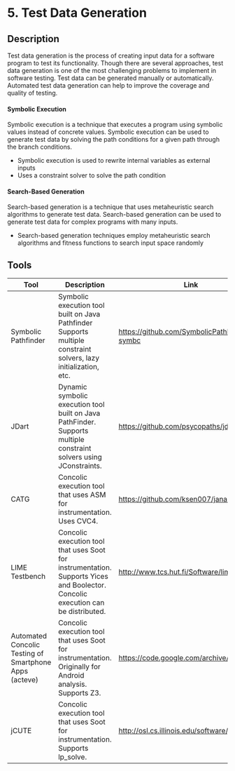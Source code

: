# 5. Test Data Generation

## Description

Test data generation is the process of creating input data for a software program to test its functionality. Though there are several approaches, test data generation is one of the most challenging problems to implement in software testing. Test data can be generated manually or automatically. Automated test data generation can help to improve the coverage and quality of testing.

#### Symbolic Execution

Symbolic execution is a technique that executes a program using symbolic values instead of concrete values. Symbolic execution can be used to generate test data by solving the path conditions for a given path through the branch conditions.

* Symbolic execution is used to rewrite internal variables as external inputs
* Uses a constraint solver to solve the path condition

#### Search-Based Generation

Search-based generation is a technique that uses metaheuristic search algorithms to generate test data. Search-based generation can be used to generate test data for complex programs with many inputs.

* Search-based generation techniques employ metaheuristic search algorithms and fitness functions to search input space randomly

## Tools&#x20;

<table data-full-width="true"><thead><tr><th width="161">Tool</th><th width="319">Description</th><th data-type="content-ref">Link</th></tr></thead><tbody><tr><td>Symbolic Pathfinder</td><td>Symbolic execution tool built on Java Pathfinder Supports multiple constraint solvers, lazy initialization, etc.</td><td><a href="https://github.com/SymbolicPathFinder/jpf-symbc">https://github.com/SymbolicPathFinder/jpf-symbc</a></td></tr><tr><td>JDart</td><td>Dynamic symbolic execution tool built on Java PathFinder. Supports multiple constraint solvers using JConstraints.</td><td><a href="https://github.com/psycopaths/jdart">https://github.com/psycopaths/jdart</a></td></tr><tr><td>CATG</td><td>Concolic execution tool that uses ASM for instrumentation. Uses CVC4.</td><td><a href="https://github.com/ksen007/janala2">https://github.com/ksen007/janala2</a></td></tr><tr><td>LIME Testbench</td><td>Concolic execution tool that uses Soot for instrumentation. Supports Yices and Boolector. Concolic execution can be distributed.</td><td><a href="http://www.tcs.hut.fi/Software/lime/">http://www.tcs.hut.fi/Software/lime/</a></td></tr><tr><td>Automated Concolic Testing of Smartphone Apps (acteve)</td><td>Concolic execution tool that uses Soot for instrumentation. Originally for Android analysis. Supports Z3.</td><td><a href="https://code.google.com/archive/p/acteve/">https://code.google.com/archive/p/acteve/</a></td></tr><tr><td>jCUTE</td><td>Concolic execution tool that uses Soot for instrumentation. Supports lp_solve.</td><td><a href="http://osl.cs.illinois.edu/software/jcute/">http://osl.cs.illinois.edu/software/jcute/</a></td></tr></tbody></table>
